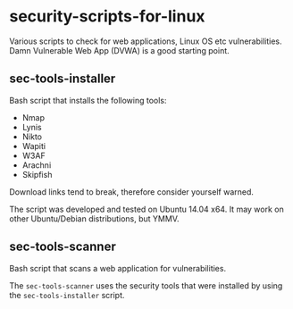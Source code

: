 # security-scripts-for-linux
Various scripts to check for web applications, Linux OS etc vulnerabilities. Damn Vulnerable Web App (DVWA) is a good starting point.
## sec-tools-installer
Bash script that installs the following tools:
* Nmap
* Lynis
* Nikto
* Wapiti
* W3AF
* Arachni
* Skipfish

Download links tend to break, therefore consider yourself warned.

The script was developed and tested on Ubuntu 14.04 x64. It may work on other Ubuntu/Debian distributions, but YMMV.
## sec-tools-scanner
Bash script that scans a web application for vulnerabilities.

The `sec-tools-scanner` uses the security tools that were installed by using the `sec-tools-installer` script.
